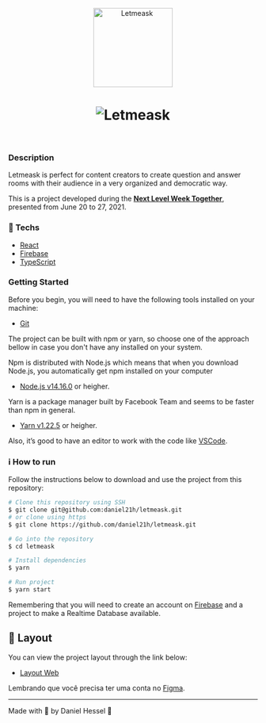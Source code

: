 <p align="center">
  <img alt="Letmeask" src="https://github.com/rocketseat-education/nlw-06-reactjs/raw/master/.github/logo.svg" width="160px">
</p>

<h1 align="center">
    <img alt="Letmeask" src="https://github.com/rocketseat-education/nlw-06-reactjs/raw/master/.github/cover.svg" />
</h1>

<br>

### Description

Letmeask is perfect for content creators to create question and answer rooms with their audience in a very organized and democratic way.

This is a project developed during the **[Next Level Week Together](https://nextlevelweek.com/)**, presented from June 20 to 27, 2021.

### 🧪 Techs

- [React](https://reactjs.org)
- [Firebase](https://firebase.google.com/)
- [TypeScript](https://www.typescriptlang.org/)

### Getting Started

Before you begin, you will need to have the following tools installed on your machine:
- [Git](https://git-scm.com)

The project can be built with npm or yarn, so choose one of the approach bellow in case you don't have any installed on your system.

Npm is distributed with Node.js which means that when you download Node.js, you automatically get npm installed on your computer
- [Node.js v14.16.0](https://nodejs.org/) or heigher.

Yarn is a package manager built by Facebook Team and seems to be faster than npm in general.
- [Yarn v1.22.5](https://yarnpkg.com/) or heigher.

Also, it’s good to have an editor to work with the code like [VSCode](https://code.visualstudio.com/).

### :information_source: How to run

Follow the instructions below to download and use the project from this repository:

```bash
# Clone this repository using SSH
$ git clone git@github.com:daniel21h/letmeask.git
# or clone using https
$ git clone https://github.com/daniel21h/letmeask.git

# Go into the repository
$ cd letmeask

# Install dependencies
$ yarn

# Run project
$ yarn start
```

Remembering that you will need to create an account on [Firebase](https://firebase.google.com/) and a project to make a Realtime Database available.

## 🔖 Layout

You can view the project layout through the link below:

- [Layout Web](https://www.figma.com/file/u0BQK8rCf2KgzcukdRRCWh/Letmeask/duplicate) 

Lembrando que você precisa ter uma conta no [Figma](http://figma.com/).

---

Made with :blue_heart: by Daniel Hessel :wave:
